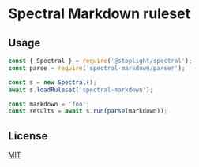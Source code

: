 # Spectral Markdown ruleset

## Usage

```js
const { Spectral } = require('@stoplight/spectral');
const parse = require('spectral-markdown/parser');

const s = new Spectral();
await s.loadRuleset('spectral-markdown');

const markdown = 'foo';
const results = await s.run(parse(markdown));
```

## License

[MIT](https://github.com/P0lip/spectral-markdown/blob/master/LICENSE)
